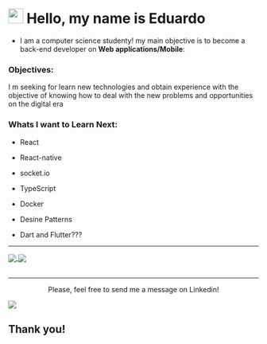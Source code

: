 # <img src="https://media.giphy.com/media/hvRJCLFzcasrR4ia7z/giphy.gif" width="30px"> Hello, my name is Eduardo

* I am a computer science studenty!
my main objective is to become a back-end developer on **Web applications/Mobile**:

### Objectives:
I m seeking for learn new technologies and obtain experience with the objective of knowing how to deal with the new problems and opportunities on the digital era

### Whats I want to Learn Next:
* React
* React-native
* socket.io
* TypeScript
* Docker
* Desine Patterns

* Dart and Flutter???

---
<a href="https://github.com/anuraghazra/github-readme-stats">
  <img align="center" src="https://github-readme-stats.vercel.app/api?username=eduardo443&show_icons=true&theme=dracula" />
  <img align="center" src="https://github-readme-stats.vercel.app/api/top-langs/?username=eduardo443&repo=github-readme-stats&hide_border=true" />
</a
  
---

<br>
<br>

<hr>

<p align="center">Please, feel free to send me a message on Linkedin! </p>

[<img align="center" src="https://img.shields.io/badge/linkedin-%230077B5.svg?&style=for-the-badge&logo=linkedin&logoColor=white" />](https://www.linkedin.com/in/eduardo-hensel-batista-15308a1a3/)

## Thank you!
